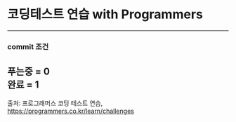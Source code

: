 # 코딩테스트 연습 with Programmers   
---
### commit 조건  
푸는중 = 0  
완료 = 1  
---
출처: 프로그래머스 코딩 테스트 연습, https://programmers.co.kr/learn/challenges
